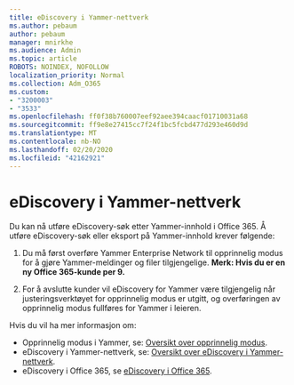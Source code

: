```yaml
---
title: eDiscovery i Yammer-nettverk
ms.author: pebaum
author: pebaum
manager: mnirkhe
ms.audience: Admin
ms.topic: article
ROBOTS: NOINDEX, NOFOLLOW
localization_priority: Normal
ms.collection: Adm_O365
ms.custom:
- "3200003"
- "3533"
ms.openlocfilehash: ff0f38b760007eef92aee394caacf01710031a68
ms.sourcegitcommit: ff9e8e27415cc7f24f1bc5fcbd477d293e460d9d
ms.translationtype: MT
ms.contentlocale: nb-NO
ms.lasthandoff: 02/20/2020
ms.locfileid: "42162921"
---
```

# <a name="ediscovery-in-yammer-networks"></a>eDiscovery i Yammer-nettverk

Du kan nå utføre eDiscovery-søk etter Yammer-innhold i Office 365.  Å utføre eDiscovery-søk eller eksport på Yammer-innhold krever følgende:

1. Du må først overføre Yammer Enterprise Network til opprinnelig modus for å gjøre Yammer-meldinger og filer tilgjengelige. **Merk: Hvis du er en ny Office 365-kunde per 9.**

2. For å avslutte kunder vil eDiscovery for Yammer være tilgjengelig når justeringsverktøyet for opprinnelig modus er utgitt, og overføringen av opprinnelig modus fullføres for Yammer i leieren.

Hvis du vil ha mer informasjon om:

- Opprinnelig modus i Yammer, se: [Oversikt over opprinnelig modus](https://docs.microsoft.com/yammer/configure-your-yammer-network/overview-native-mode).
- eDiscovery i Yammer-nettverk, se: [Oversikt over eDiscovery i Yammer-nettverk](https://docs.microsoft.com/en-us/yammer/manage-security-and-compliance/overview-of-ediscovery).
- eDiscovery i Office 365, se [eDiscovery i Office 365](https://docs.microsoft.com/en-us/microsoft-365/compliance/ediscovery).
